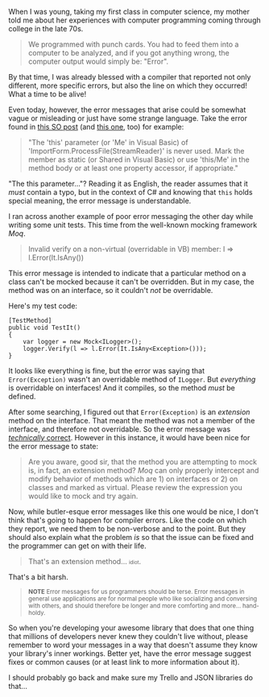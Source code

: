 When I was young, taking my first class in computer science, my mother told me about her experiences with computer programming coming through college in the late 70s.

> We programmed with punch cards.  You had to feed them into a computer to be analyzed, and if you got anything wrong, the computer output would simply be: "Error".

By that time, I was already blessed with a compiler that reported not only different, more specific errors, but also the line on which they occurred!  What a time to be alive!

Even today, however, the error messages that arise could be somewhat vague or misleading or just have some strange language.  Take the error found in [this SO post](http://stackoverflow.com/q/2229768/878701) (and [this one](http://stackoverflow.com/q/10704654/878701), too) for example:

>"The 'this' parameter (or 'Me' in Visual Basic) of 'ImportForm.ProcessFile(StreamReader)' is never used. Mark the member as static (or Shared in Visual Basic) or use 'this/Me' in the method body or at least one property accessor, if appropriate."

"The this parameter..."?  Reading it as English, the reader assumes that it *must* contain a typo, but in the context of C# and knowing that `this` holds special meaning, the error message is understandable.

I ran across another example of poor error messaging the other day while writing some unit tests.  This time from the well-known mocking framework *Moq*.

>Invalid verify on a non-virtual (overridable in VB) member: l => l.Error(It.IsAny<Exception>())

This error message is intended to indicate that a particular method on a class can't be mocked because it can't be overridden.  But in my case, the method was on an interface, so it couldn't *not* be overridable.

Here's my test code:

	[TestMethod]
    public void TestIt()
    {
		var logger = new Mock<ILogger>();
		logger.Verify(l => l.Error(It.IsAny<Exception>()));
    }

It looks like everything is fine, but the error was saying that `Error(Exception)` wasn't an overridable method of `ILogger`.  But *everything* is overridable on interfaces!  And it compiles, so the method *must* be defined.

After some searching, I figured out that `Error(Exception)` is an *extension* method on the interface.  That meant the method was not a member of the interface, and therefore not overridable.  So the error message was [*technically* correct](https://www.youtube.com/watch?v=hou0lU8WMgo).  However in this instance, it would have been nice for the error message to state:

>Are you aware, good sir, that the method you are attempting to mock is, in fact, an extension method?  *Moq* can only properly intercept and modify behavior of methods which are 1) on interfaces or 2) on classes and marked as virtual.  Please review the expression you would like to mock and try again.

Now, while butler-esque error messages like this one would be nice, I don't think that's going to happen for compiler errors.  Like the code on which they report, we need them to be non-verbose and to the point.  But they should also explain what the problem *is* so that the issue can be fixed and the programmer can get on with their life.

>That's an extension method... <small><small>idiot</small></small>.

That's a bit harsh.

><small>**NOTE** Error messages for us programmers should be terse.  Error messages in general use applications are for normal people who like socializing and conversing with others, and should therefore be longer and more comforting and more... hand-holdy.</small>

So when you're developing your awesome library that does that one thing that millions of developers never knew they couldn't live without, please remember to word your messages in a way that doesn't assume they know your library's inner workings.  Better yet, have the error message suggest fixes or common causes (or at least link to more information about it).

I should probably go back and make sure my Trello and JSON libraries do that...